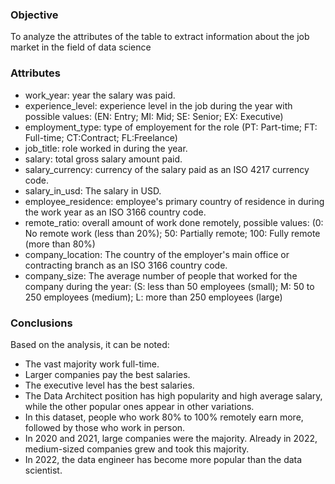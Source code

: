 ### Objective
To analyze the attributes of the table to extract information about the job market in the field of data science

### Attributes
* work_year: year the salary was paid.
* experience_level: experience level in the job during the year with possible values: (EN: Entry; MI: Mid; SE: Senior; EX: Executive)
* employment_type: type of employement for the role (PT: Part-time; FT: Full-time; CT:Contract; FL:Freelance)
* job_title: role worked in during the year.
* salary: total gross salary amount paid.
* salary_currency: currency of the salary paid as an ISO 4217 currency code.
* salary_in_usd: The salary in USD.
* employee_residence: employee's primary country of residence in during the work year as an ISO 3166 country code.
* remote_ratio: overall amount of work done remotely, possible values: (0: No remote work (less than 20%); 50: Partially remote; 100: Fully remote (more than 80%)
* company_location: The country of the employer's main office or contracting branch as an ISO 3166 country code.
* company_size: The average number of people that worked for the company during the year: (S: less than 50 employees (small); M: 50 to 250 employees (medium); L: more than 250 employees (large)

### Conclusions
Based on the analysis, it can be noted:
* The vast majority work full-time.
* Larger companies pay the best salaries.
* The executive level has the best salaries.
* The Data Architect position has high popularity and high average salary, while the other popular ones appear in other variations.
* In this dataset, people who work 80% to 100% remotely earn more, followed by those who work in person.
* In 2020 and 2021, large companies were the majority. Already in 2022, medium-sized companies grew and took this majority.
* In 2022, the data engineer has become more popular than the data scientist.
